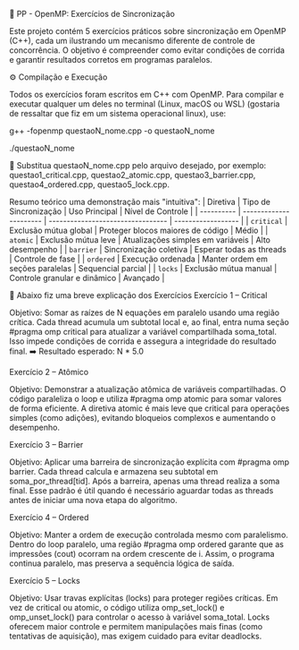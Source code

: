 🧩 PP - OpenMP: Exercícios de Sincronização

Este projeto contém 5 exercícios práticos sobre sincronização em OpenMP (C++), cada um ilustrando um mecanismo diferente de controle de concorrência.
O objetivo é compreender como evitar condições de corrida e garantir resultados corretos em programas paralelos.

⚙️ Compilação e Execução

Todos os exercícios foram escritos em C++ com OpenMP.
Para compilar e executar qualquer um deles no terminal (Linux, macOS ou WSL) (gostaria de ressaltar que fiz em um sistema operacional linux), use:

g++ -fopenmp questaoN_nome.cpp -o questaoN_nome

./questaoN_nome

🔄 Substitua questaoN_nome.cpp pelo arquivo desejado, por exemplo:
questao1_critical.cpp, questao2_atomic.cpp, questao3_barrier.cpp, questao4_ordered.cpp, questao5_lock.cpp.

Resumo teórico uma demonstração mais "intuitiva":
| Diretiva   | Tipo de Sincronização  | Uso Principal                     | Nível de Controle  |
| ---------- | ---------------------- | --------------------------------- | ------------------ |
| `critical` | Exclusão mútua global  | Proteger blocos maiores de código | Médio              |
| `atomic`   | Exclusão mútua leve    | Atualizações simples em variáveis | Alto desempenho    |
| `barrier`  | Sincronização coletiva | Esperar todas as threads          | Controle de fase   |
| `ordered`  | Execução ordenada      | Manter ordem em seções paralelas  | Sequencial parcial |
| `locks`    | Exclusão mútua manual  | Controle granular e dinâmico      | Avançado           |


🧠 Abaixo fiz uma breve explicação dos Exercícios
Exercício 1 – Critical

Objetivo: Somar as raízes de N equações em paralelo usando uma região crítica.
Cada thread acumula um subtotal local e, ao final, entra numa seção #pragma omp critical para atualizar a variável compartilhada soma_total.
Isso impede condições de corrida e assegura a integridade do resultado final.
➡️ Resultado esperado: N * 5.0

Exercício 2 – Atômico

Objetivo: Demonstrar a atualização atômica de variáveis compartilhadas.
O código paraleliza o loop e utiliza #pragma omp atomic para somar valores de forma eficiente.
A diretiva atomic é mais leve que critical para operações simples (como adições), evitando bloqueios complexos e aumentando o desempenho.

Exercício 3 – Barrier

Objetivo: Aplicar uma barreira de sincronização explícita com #pragma omp barrier.
Cada thread calcula e armazena seu subtotal em soma_por_thread[tid].
Após a barreira, apenas uma thread realiza a soma final.
Esse padrão é útil quando é necessário aguardar todas as threads antes de iniciar uma nova etapa do algoritmo.

Exercício 4 – Ordered

Objetivo: Manter a ordem de execução controlada mesmo com paralelismo.
Dentro do loop paralelo, uma região #pragma omp ordered garante que as impressões (cout) ocorram na ordem crescente de i.
Assim, o programa continua paralelo, mas preserva a sequência lógica de saída.

Exercício 5 – Locks

Objetivo: Usar travas explícitas (locks) para proteger regiões críticas.
Em vez de critical ou atomic, o código utiliza omp_set_lock() e omp_unset_lock() para controlar o acesso à variável soma_total.
Locks oferecem maior controle e permitem manipulações mais finas (como tentativas de aquisição), mas exigem cuidado para evitar deadlocks.
